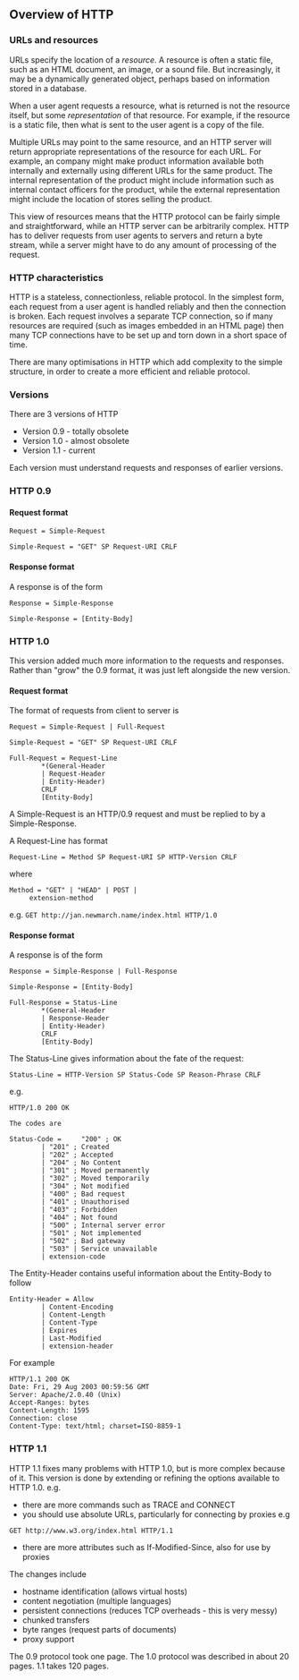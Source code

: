 ## Overview of HTTP

### URLs and resources

URLs specify the location of a *resource*. A resource is often a static file, such as an HTML document, an image, or a sound file. But increasingly, it may be a dynamically generated object, perhaps based on information stored in a database.

When a user agent requests a resource, what is returned is not the resource itself, but some *representation* of that resource. For example, if the resource is a static file, then what is sent to the user agent is a copy of the file.

Multiple URLs may point to the same resource, and an HTTP server will return appropriate representations of the resource for each URL. For example, an company might make product information available both internally and externally using different URLs for the same product. The internal representation of the product might include information such as internal contact officers for the product, while the external representation might include the location of stores selling the product.

This view of resources means that the HTTP protocol can be fairly simple and straightforward, while an HTTP server can be arbitrarily complex. HTTP has to deliver requests from user agents to servers and return a byte stream, while a server might have to do any amount of processing of the request.

### HTTP characteristics

HTTP is a stateless, connectionless, reliable protocol. In the simplest form, each request from a user agent is handled reliably and then the connection is broken. Each request involves a separate TCP connection, so if many resources are required (such as images embedded in an HTML page) then many TCP connections have to be set up and torn down in a short space of time.

There are many optimisations in HTTP which add complexity to the simple structure, in order to create a more efficient and reliable protocol.

### Versions

There are 3 versions of HTTP

* Version 0.9 - totally obsolete
* Version 1.0 - almost obsolete
* Version 1.1 - current

Each version must understand requests and responses of earlier versions.

### HTTP 0.9

#### Request format

```
Request = Simple-Request

Simple-Request = "GET" SP Request-URI CRLF
```


#### Response format

A response is of the form

```
Response = Simple-Response

Simple-Response = [Entity-Body]
```

### HTTP 1.0

This version added much more information to the requests and responses. Rather than "grow" the 0.9 format, it was just left alongside the new version.

#### Request format

The format of requests from client to server is

```
Request = Simple-Request | Full-Request

Simple-Request = "GET" SP Request-URI CRLF

Full-Request = Request-Line
		*(General-Header
		| Request-Header
		| Entity-Header)
		CRLF
		[Entity-Body]
```

A Simple-Request is an HTTP/0.9 request and must be replied to by a Simple-Response.

A Request-Line has format

```
Request-Line = Method SP Request-URI SP HTTP-Version CRLF
```

where

```
Method = "GET" | "HEAD" | POST |
	 extension-method
```

e.g. `GET http://jan.newmarch.name/index.html HTTP/1.0`

#### Response format

A response is of the form

```
Response = Simple-Response | Full-Response

Simple-Response = [Entity-Body]

Full-Response = Status-Line
		*(General-Header 
		| Response-Header
		| Entity-Header)
		CRLF
		[Entity-Body]
```

The Status-Line gives information about the fate of the request:
```
Status-Line = HTTP-Version SP Status-Code SP Reason-Phrase CRLF
```
e.g.
```
HTTP/1.0 200 OK

The codes are

Status-Code =	  "200" ; OK
		| "201" ; Created
		| "202" ; Accepted
		| "204" ; No Content
		| "301" ; Moved permanently
		| "302" ; Moved temporarily
		| "304" ; Not modified
		| "400" ; Bad request
		| "401" ; Unauthorised
		| "403" ; Forbidden
		| "404" ; Not found
		| "500" ; Internal server error
		| "501" ; Not implemented
		| "502" ; Bad gateway
		| "503" | Service unavailable
		| extension-code
```

The Entity-Header contains useful information about the Entity-Body to follow

```
Entity-Header =	Allow
		| Content-Encoding
		| Content-Length
		| Content-Type
		| Expires
		| Last-Modified
		| extension-header
```

For example

```
HTTP/1.1 200 OK
Date: Fri, 29 Aug 2003 00:59:56 GMT
Server: Apache/2.0.40 (Unix)
Accept-Ranges: bytes
Content-Length: 1595
Connection: close
Content-Type: text/html; charset=ISO-8859-1
```

### HTTP 1.1

HTTP 1.1 fixes many problems with HTTP 1.0, but is more complex because of it. This version is done by extending or refining the options available to HTTP 1.0. e.g.

* there are more commands such as TRACE and CONNECT
* you should use absolute URLs, particularly for connecting by proxies e.g

```
GET http://www.w3.org/index.html HTTP/1.1
```


* there are more attributes such as If-Modified-Since, also for use by proxies

The changes include

* hostname identification (allows virtual hosts)
* content negotiation (multiple languages)
* persistent connections (reduces TCP overheads - this is very messy)
* chunked transfers
* byte ranges (request parts of documents)
* proxy support 

The 0.9 protocol took one page. The 1.0 protocol was described in about 20 pages. 1.1 takes 120 pages. 
